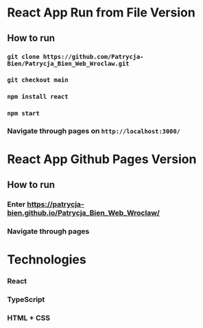 # React App Run from File Version

## How to run
### `git clone https://github.com/Patrycja-Bien/Patrycja_Bien_Web_Wroclaw.git`
### `git checkout main`
### `npm install react`
### `npm start`
### Navigate through pages on `http://localhost:3000/`

# React App Github Pages Version

## How to run
### Enter https://patrycja-bien.github.io/Patrycja_Bien_Web_Wroclaw/
### Navigate through pages

# Technologies
### React
### TypeScript
### HTML + CSS
